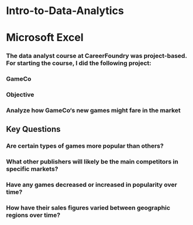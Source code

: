 # Intro-to-Data-Analytics

# Microsoft Excel

### The data analyst course at CareerFoundry was project-based. For starting the course, I did the following project:
### GameCo
### Objective

### Analyze how GameCo‘s new games might fare in the market
## Key Questions

   ### Are certain types of games more popular than others?
   ### What other publishers will likely be the main competitors in specific markets?
   ### Have any games decreased or increased in popularity over time?
   ### How have their sales figures varied between geographic regions over time?
